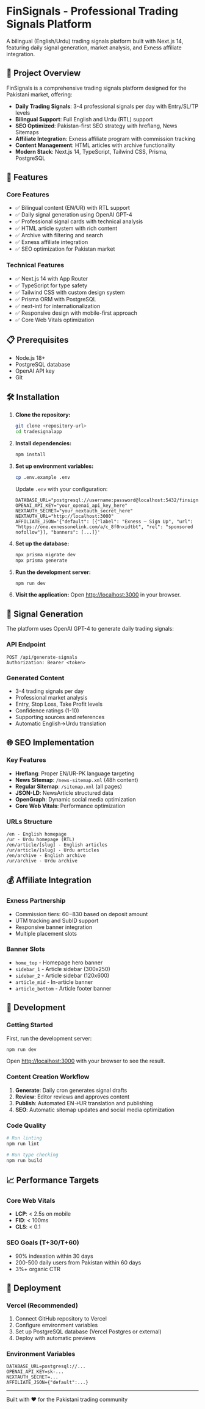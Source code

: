 # FinSignals - Professional Trading Signals Platform

A bilingual (English/Urdu) trading signals platform built with Next.js 14, featuring daily signal generation, market analysis, and Exness affiliate integration.

## 🎯 Project Overview

FinSignals is a comprehensive trading signals platform designed for the Pakistani market, offering:

- **Daily Trading Signals**: 3-4 professional signals per day with Entry/SL/TP levels
- **Bilingual Support**: Full English and Urdu (RTL) support
- **SEO Optimized**: Pakistan-first SEO strategy with hreflang, News Sitemaps
- **Affiliate Integration**: Exness affiliate program with commission tracking
- **Content Management**: HTML articles with archive functionality
- **Modern Stack**: Next.js 14, TypeScript, Tailwind CSS, Prisma, PostgreSQL

## 🚀 Features

### Core Features
- ✅ Bilingual content (EN/UR) with RTL support
- ✅ Daily signal generation using OpenAI GPT-4
- ✅ Professional signal cards with technical analysis
- ✅ HTML article system with rich content
- ✅ Archive with filtering and search
- ✅ Exness affiliate integration
- ✅ SEO optimization for Pakistan market

### Technical Features
- ✅ Next.js 14 with App Router
- ✅ TypeScript for type safety
- ✅ Tailwind CSS with custom design system
- ✅ Prisma ORM with PostgreSQL
- ✅ next-intl for internationalization
- ✅ Responsive design with mobile-first approach
- ✅ Core Web Vitals optimization

## 📋 Prerequisites

- Node.js 18+
- PostgreSQL database
- OpenAI API key
- Git

## 🛠️ Installation

1. **Clone the repository:**
   ```bash
   git clone <repository-url>
   cd tradesignalapp
   ```

2. **Install dependencies:**
   ```bash
   npm install
   ```

3. **Set up environment variables:**
   ```bash
   cp .env.example .env
   ```

   Update `.env` with your configuration:
   ```env
   DATABASE_URL="postgresql://username:password@localhost:5432/finsignals"
   OPENAI_API_KEY="your_openai_api_key_here"
   NEXTAUTH_SECRET="your_nextauth_secret_here"
   NEXTAUTH_URL="http://localhost:3000"
   AFFILIATE_JSON='{"default": [{"label": "Exness — Sign Up", "url": "https://one.exnessonelink.com/a/c_8f0nxidtbt", "rel": "sponsored nofollow"}], "banners": [...]}'
   ```

4. **Set up the database:**
   ```bash
   npx prisma migrate dev
   npx prisma generate
   ```

5. **Run the development server:**
   ```bash
   npm run dev
   ```

6. **Visit the application:**
   Open [http://localhost:3000](http://localhost:3000) in your browser.

## 🤖 Signal Generation

The platform uses OpenAI GPT-4 to generate daily trading signals:

### API Endpoint
```
POST /api/generate-signals
Authorization: Bearer <token>
```

### Generated Content
- 3-4 trading signals per day
- Professional market analysis
- Entry, Stop Loss, Take Profit levels
- Confidence ratings (1-10)
- Supporting sources and references
- Automatic English→Urdu translation

## 🌐 SEO Implementation

### Key Features
- **Hreflang**: Proper EN/UR-PK language targeting
- **News Sitemap**: `/news-sitemap.xml` (48h content)
- **Regular Sitemap**: `/sitemap.xml` (all pages)
- **JSON-LD**: NewsArticle structured data
- **OpenGraph**: Dynamic social media optimization
- **Core Web Vitals**: Performance optimization

### URLs Structure
```
/en - English homepage
/ur - Urdu homepage (RTL)
/en/article/[slug] - English articles
/ur/article/[slug] - Urdu articles
/en/archive - English archive
/ur/archive - Urdu archive
```

## 💰 Affiliate Integration

### Exness Partnership
- Commission tiers: $60-$830 based on deposit amount
- UTM tracking and SubID support
- Responsive banner integration
- Multiple placement slots

### Banner Slots
- `home_top` - Homepage hero banner
- `sidebar_1` - Article sidebar (300x250)
- `sidebar_2` - Article sidebar (120x600)
- `article_mid` - In-article banner
- `article_bottom` - Article footer banner

## 🚀 Development

### Getting Started

First, run the development server:

```bash
npm run dev
```

Open [http://localhost:3000](http://localhost:3000) with your browser to see the result.

### Content Creation Workflow
1. **Generate**: Daily cron generates signal drafts
2. **Review**: Editor reviews and approves content
3. **Publish**: Automated EN→UR translation and publishing
4. **SEO**: Automatic sitemap updates and social media optimization

### Code Quality
```bash
# Run linting
npm run lint

# Run type checking
npm run build
```

## 📈 Performance Targets

### Core Web Vitals
- **LCP**: < 2.5s on mobile
- **FID**: < 100ms
- **CLS**: < 0.1

### SEO Goals (T+30/T+60)
- 90% indexation within 30 days
- 200-500 daily users from Pakistan within 60 days
- 3%+ organic CTR

## 🚀 Deployment

### Vercel (Recommended)
1. Connect GitHub repository to Vercel
2. Configure environment variables
3. Set up PostgreSQL database (Vercel Postgres or external)
4. Deploy with automatic previews

### Environment Variables
```env
DATABASE_URL=postgresql://...
OPENAI_API_KEY=sk-...
NEXTAUTH_SECRET=...
AFFILIATE_JSON={"default":...}
```

---

Built with ❤️ for the Pakistani trading community
